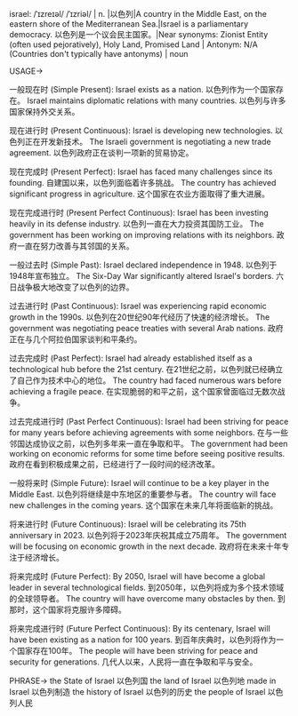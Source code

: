 israel: /ˈɪzreɪəl/ /ˈɪzriəl/ | n. |以色列|A country in the Middle East, on the eastern shore of the Mediterranean Sea.|Israel is a parliamentary democracy. 以色列是一个议会民主国家。|Near synonyms: Zionist Entity (often used pejoratively), Holy Land, Promised Land | Antonym: N/A (Countries don't typically have antonyms) | noun


USAGE->

一般现在时 (Simple Present):
Israel exists as a nation. 以色列作为一个国家存在。
Israel maintains diplomatic relations with many countries. 以色列与许多国家保持外交关系。

现在进行时 (Present Continuous):
Israel is developing new technologies. 以色列正在开发新技术。
The Israeli government is negotiating a new trade agreement. 以色列政府正在谈判一项新的贸易协定。

现在完成时 (Present Perfect):
Israel has faced many challenges since its founding. 自建国以来，以色列面临着许多挑战。
The country has achieved significant progress in agriculture.  这个国家在农业方面取得了重大进展。

现在完成进行时 (Present Perfect Continuous):
Israel has been investing heavily in its defense industry. 以色列一直在大力投资其国防工业。
The government has been working on improving relations with its neighbors. 政府一直在努力改善与其邻国的关系。

一般过去时 (Simple Past):
Israel declared independence in 1948. 以色列于1948年宣布独立。
The Six-Day War significantly altered Israel's borders. 六日战争极大地改变了以色列的边界。

过去进行时 (Past Continuous):
Israel was experiencing rapid economic growth in the 1990s. 以色列在20世纪90年代经历了快速的经济增长。
The government was negotiating peace treaties with several Arab nations. 政府正在与几个阿拉伯国家谈判和平条约。

过去完成时 (Past Perfect):
Israel had already established itself as a technological hub before the 21st century. 在21世纪之前，以色列就已经确立了自己作为技术中心的地位。
The country had faced numerous wars before achieving a fragile peace. 在实现脆弱的和平之前，这个国家曾面临过无数次战争。

过去完成进行时 (Past Perfect Continuous):
Israel had been striving for peace for many years before achieving agreements with some neighbors. 在与一些邻国达成协议之前，以色列多年来一直在争取和平。
The government had been working on economic reforms for some time before seeing positive results. 政府在看到积极成果之前，已经进行了一段时间的经济改革。

一般将来时 (Simple Future):
Israel will continue to be a key player in the Middle East. 以色列将继续是中东地区的重要参与者。
The country will face new challenges in the coming years.  这个国家在未来几年将面临新的挑战。

将来进行时 (Future Continuous):
Israel will be celebrating its 75th anniversary in 2023. 以色列将于2023年庆祝其成立75周年。
The government will be focusing on economic growth in the next decade. 政府将在未来十年专注于经济增长。

将来完成时 (Future Perfect):
By 2050, Israel will have become a global leader in several technological fields. 到2050年，以色列将成为多个技术领域的全球领导者。
The country will have overcome many obstacles by then. 到那时，这个国家将克服许多障碍。

将来完成进行时 (Future Perfect Continuous):
By its centenary, Israel will have been existing as a nation for 100 years. 到百年庆典时，以色列将作为一个国家存在100年。
The people will have been striving for peace and security for generations.  几代人以来，人民将一直在争取和平与安全。



PHRASE->
the State of Israel 以色列国
the land of Israel  以色列地
made in Israel 以色列制造
the history of Israel 以色列的历史
the people of Israel 以色列人民
